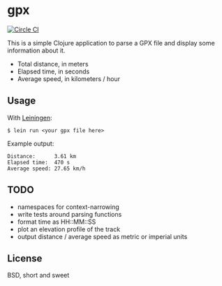 gpx
===
[![Circle CI](https://circleci.com/gh/sduckett/gpx/tree/master.svg?style=svg)](https://circleci.com/gh/sduckett/gpx/tree/master)

This is a simple Clojure application to parse a GPX file and display some
information about it.

* Total distance, in meters
* Elapsed time, in seconds
* Average speed, in kilometers / hour

Usage
-----

With [Leiningen][1]:

    $ lein run <your gpx file here>

Example output:

    Distance:      3.61 km
    Elapsed time:  470 s
    Average speed: 27.65 km/h

[1]: http://leiningen.org/

TODO
----

- namespaces for context-narrowing
- write tests around parsing functions
- format time as HH::MM::SS
- plot an elevation profile of the track
- output distance / average speed as metric or imperial units

License
-------

BSD, short and sweet
